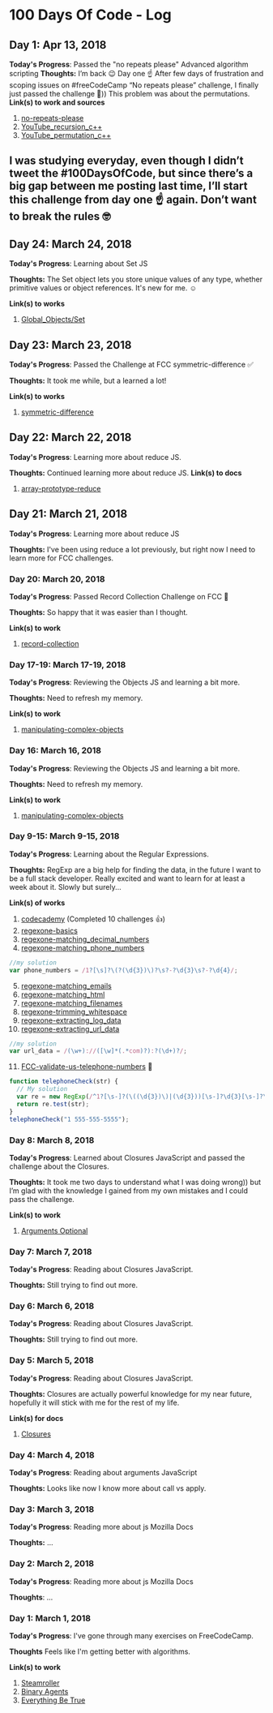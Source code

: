# 100 Days Of Code - Log


## Day 1: Apr 13, 2018
**Today's Progress**: Passed the "no repeats please" Advanced algorithm scripting
**Thoughts:** I’m back 😉 Day one ☝️ After few days of frustration and scoping issues on #freeCodeCamp “No repeats please” challenge, I finally just passed the challenge 🤪)) This problem was about the permutations.
**Link(s) to work and sources**
1. [no-repeats-please](https://www.freecodecamp.org/challenges/no-repeats-please)
2. [YouTube_recursion_c++](https://www.youtube.com/watch?v=9vIyTn7ayac)
3. [YouTube_permutation_c++](https://www.youtube.com/watch?v=78t_yHuGg-0)

## I was studying everyday, even though I didn’t tweet the #100DaysOfCode, but since there’s a big gap between me posting last time, I’ll start this challenge from day one ☝️ again. Don’t want to break the rules 🤓

## Day 24: March 24, 2018

**Today's Progress**: Learning about Set JS

**Thoughts:** The Set object lets you store unique values of any type, whether primitive values or object references. It's  new for me. ☺️

**Link(s) to works**
1. [Global_Objects/Set](https://developer.mozilla.org/en-US/docs/Web/JavaScript/Reference/Global_Objects/Set)


## Day 23: March 23, 2018

**Today's Progress**: Passed the Challenge at FCC symmetric-difference ✅

**Thoughts:** It took me while, but a learned a lot!

**Link(s) to works**
1. [symmetric-difference](https://www.freecodecamp.org/challenges/symmetric-difference)


## Day 22: March 22, 2018

**Today's Progress**: Learning more about reduce JS.

**Thoughts:** Continued learning more about reduce JS.
**Link(s) to docs**
1. [array-prototype-reduce](https://forum.freecodecamp.org/t/using-array-prototype-reduce-to-reduce-conceptual-boilerplate-for-problems-on-arrays/14687)


## Day 21: March 21, 2018

**Today's Progress**: Learning more about reduce JS

**Thoughts:** I've been using reduce a lot previously, but right now I need to learn more for FCC challenges.


### Day 20: March 20, 2018

**Today's Progress**: Passed Record Collection Challenge on FCC 🙌

**Thoughts:** So happy that it was easier than I thought.

**Link(s) to work**
1. [record-collection](https://www.freecodecamp.org/challenges/record-collection)

### Day 17-19: March 17-19, 2018

**Today's Progress**: Reviewing the Objects JS and learning a bit more.

**Thoughts:** Need to refresh my memory.

**Link(s) to work**
1. [manipulating-complex-objects](https://www.freecodecamp.org/challenges/manipulating-complex-objects)


### Day 16: March 16, 2018

**Today's Progress**: Reviewing the Objects JS and learning a bit more.

**Thoughts:** Need to refresh my memory.

**Link(s) to work**
1. [manipulating-complex-objects](https://www.freecodecamp.org/challenges/manipulating-complex-objects)


### Day 9-15: March 9-15, 2018

**Today's Progress**: Learning about the Regular Expressions.

**Thoughts:** RegExp are a big help for finding the data, in the future I want to be a full stack developer. Really excited and want to learn for at least a week about it. Slowly but surely...

**Link(s) of works**
1. [codecademy](https://www.codecademy.com/courses/javascript-intermediate-en-NJ7Lr/0/1) (Completed 10 challenges :+1:)
2. [regexone-basics](https://regexone.com/lesson/introduction_abcs)
3. [regexone-matching_decimal_numbers](https://regexone.com/problem/matching_decimal_numbers)
4. [regexone-matching_phone_numbers](https://regexone.com/problem/matching_phone_numbers?) 
```javascript
//my solution
var phone_numbers = /1?[\s]?\(?(\d{3})\)?\s?-?\d{3}\s?-?\d{4}/;
```
5. [regexone-matching_emails](https://regexone.com/problem/matching_emails?)
6. [regexone-matching_html](https://regexone.com/problem/matching_html)
7. [regexone-matching_filenames](https://regexone.com/problem/matching_filenames)
8. [regexone-trimming_whitespace](https://regexone.com/problem/trimming_whitespace)
9. [regexone-extracting_log_data](https://regexone.com/problem/extracting_log_data)
10. [regexone-extracting_url_data](https://regexone.com/problem/extracting_url_data)
```javascript
//my solution
var url_data = /(\w+)://([\w]*(.*com)?):?(\d+)?/;
```
11. [FCC-validate-us-telephone-numbers](https://www.freecodecamp.org/challenges/validate-us-telephone-numbers) 🙌 
```javascript
function telephoneCheck(str) {
  // My solution 
  var re = new RegExp(/^1?[\s-]?(\((\d{3})\)|(\d{3}))[\s-]?\d{3}[\s-]?\d{4}$/,'g');
  return re.test(str);
}
telephoneCheck("1 555-555-5555");
```


### Day 8: March 8, 2018

**Today's Progress**: Learned about Closures JavaScript and passed the challenge about the Closures.

**Thoughts:** It took me two days to understand what I was doing wrong)) but I’m glad with the knowledge I gained from my own mistakes and I could pass the challenge.

**Link(s) to work**
1. [Arguments Optional](https://www.freecodecamp.org/challenges/arguments-optional)


### Day 7: March 7, 2018

**Today's Progress**: Reading about Closures JavaScript.

**Thoughts:** Still trying to find out more.



### Day 6: March 6, 2018

**Today's Progress**: Reading about Closures JavaScript.

**Thoughts:** Still trying to find out more.



### Day 5: March 5, 2018

**Today's Progress**: Reading about Closures JavaScript.

**Thoughts:** Closures are actually powerful knowledge for my near future, hopefully it will stick with me for the rest of my life.

**Link(s) for docs**
1. [Closures](https://developer.mozilla.org/en-US/docs/Web/JavaScript/Closures)


### Day 4: March 4, 2018

**Today's Progress**: Reading about arguments JavaScript 

**Thoughts:** Looks like now I know more about call vs apply.


### Day 3: March 3, 2018

**Today's Progress**: Reading more about js Mozilla Docs

**Thoughts:** ...


### Day 2: March 2, 2018

**Today's Progress**: Reading more about js Mozilla Docs

**Thoughts**: ...


### Day 1: March 1, 2018

**Today's Progress**: I've gone through many exercises on FreeCodeCamp.

**Thoughts** Feels like I'm getting better with algorithms.

**Link(s) to work**
1. [Steamroller](https://www.freecodecamp.org/challenges/steamroller)
2. [Binary Agents](https://www.freecodecamp.org/challenges/binary-agents)
3. [Everything Be True](https://www.freecodecamp.org/challenges/everything-be-true)
